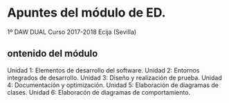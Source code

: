 # Apuntes del módulo de ED.

1º DAW DUAL
Curso 2017-2018
Ecija (Sevilla)

## ontenido del módulo

Unidad 1: Elementos de desarrollo del software.
Unidad 2: Entornos integrados de desarrollo.
Unidad 3: Diseño y realización de prueba.
Unidad 4: Documentación y optimización.
Unidad 5: Elaboración de diagramas de clases.
Unidad 6: Elaboracón de diagramas de comportamiento.
